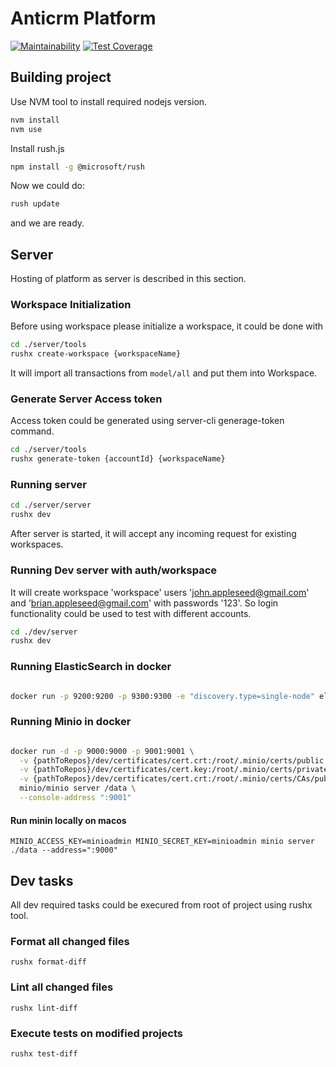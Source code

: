 # Anticrm Platform

[![Maintainability](https://api.codeclimate.com/v1/badges/5cb6d2d426619568816b/maintainability)](https://codeclimate.com/github/hardcoreeng/platform/maintainability) [![Test Coverage](https://api.codeclimate.com/v1/badges/5cb6d2d426619568816b/test_coverage)](https://codeclimate.com/github/hardcoreeng/platform/test_coverage)

## Building project

Use NVM tool to install required nodejs version.

```bash
nvm install
nvm use
```

Install rush.js

```bash
npm install -g @microsoft/rush
```

Now we could do:

```bash
rush update
```

and we are ready.

## Server

Hosting of platform as server is described in this section.

### Workspace Initialization

Before using workspace please initialize a workspace, it could be done with

```bash
cd ./server/tools
rushx create-workspace {workspaceName}
```

It will import all transactions from `model/all` and put them into Workspace.

### Generate Server Access token

Access token could be generated using server-cli generage-token command.

```bash
cd ./server/tools
rushx generate-token {accountId} {workspaceName}
```

### Running server

```bash
cd ./server/server
rushx dev
```

After server is started, it will accept any incoming request for existing workspaces.

### Running Dev server with auth/workspace

It will create workspace 'workspace' users 'john.appleseed@gmail.com' and 'brian.appleseed@gmail.com' with passwords '123'. 
So login functionality could be used to test with different accounts.

```bash
cd ./dev/server
rushx dev
```

### Running ElasticSearch in docker

```bash

docker run -p 9200:9200 -p 9300:9300 -e "discovery.type=single-node" elasticsearch/elasticsearch:7.13.1
```

### Running Minio in docker

```bash

docker run -d -p 9000:9000 -p 9001:9001 \
  -v {pathToRepos}/dev/certificates/cert.crt:/root/.minio/certs/public.crt \
  -v {pathToRepos}/dev/certificates/cert.key:/root/.minio/certs/private.key \
  -v {pathToRepos}/dev/certificates/cert.crt:/root/.minio/certs/CAs/public.crt \
  minio/minio server /data \
  --console-address ":9001"

```

#### Run minin locally on macos

```
MINIO_ACCESS_KEY=minioadmin MINIO_SECRET_KEY=minioadmin minio server ./data --address=":9000"
```

## Dev tasks

All dev required tasks could be execured from root of project using rushx tool.

### Format all changed files

`rushx format-diff`

### Lint all changed files

`rushx lint-diff`

### Execute tests on modified projects

`rushx test-diff`
